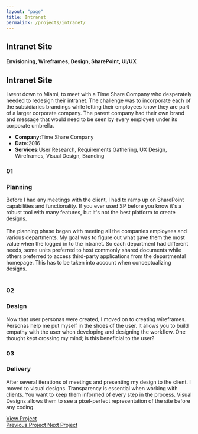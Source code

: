 ```yaml
---
layout: "page"
title: Intranet
permalink: /projects/intranet/
---
```


<section class="page-title parallax-section">
   <div class="row-parallax-bg">
      <div class="parallax-wrapper" style="transform: translate3d(0px, 0px, 0px);">
         <div class="parallax-bg" style="background-image: url('{{site.baseurl}}/assets/images/ilg-login-page.jpg');">
         </div>
      </div>
      <div class="parallax-overlay"></div>
   </div>
   <div class="centrize">
      <div class="v-center">
         <div class="container">
            <div class="row">
               <div class="col-md-8 col-md-offset-2">
                  <div class="title text-center">
                     <h1>Intranet Site</h1>
                     <h4>Envisioning, Wireframes, Design, SharePoint, UI/UX</h4>
                  </div>
               </div>
            </div>
         </div>
      </div>
   </div>
</section>
<section>
   <div class="container">
      <div class="row">
         <div class="col-md-5 mb-50">
            <div class="title">
               <h2 class="mt-0">Intranet Site</h2>
            </div>
            <div class="section-content">
               <p>I went down to Miami, to meet with a Time Share Company who desperately needed to redesign their intranet. The challenge was to incorporate each of the subsidiaries brandings while letting their employees know they are part of a larger corporate company. The parent company had their own brand and message that would need to be seen by every employee under its corporate umbrella.</p>
            </div>
         </div>
         <div class="col-md-5 col-md-offset-2">
            <div class="project-info">
               <ul>
                  <li><strong>Company:</strong>Time Share Company</li>
                  <li><strong>Date:</strong>2016</li>
                  <li><strong>Services:</strong>User Research, Requirements Gathering, UX Design, Wireframes, Visual Design, Branding</li>
               </ul>
            </div>
         </div>
      </div>
   </div>
</section>
<section class="split-section">
   <div class="side-background">
      <div class="col-md-6 col-sm-4 img-side img-left">
         <div class="img-holder img-cover" style="background-image: url('{{site.baseurl}}/assets/images/ilg-personas.jpg');"></div>
      </div>
   </div>
   <div class="container">
      <div class="row">
         <div class="col-md-5 col-sm-7 col-md-offset-7 col-sm-offset-5">
            <div class="number-box align-left">
               <h3 class="black-text">01</h3>
            </div>
            <div class="text-box">
               <h3>Planning</h3>
               <p>Before I had any meetings with the client, I had to ramp up on SharePoint capabilities and functionality. If you ever used SP before you know it's a robust tool with many features, but it's not the best platform to create designs.<br>
                  <br>
                  The planning phase began with meeting all the companies employees and various departments. My goal was to figure out what gave them the most value when the logged in to the intranet. So each department had different needs, some units preferred to host commonly shared documents while others preferred to access third-party applications from the departmental homepage. This has to be taken into account when conceptualizing designs. <br>
                  <br>
               </p>
               <!--
                  <a class="arrow-link" href="file:///Users/patriciocabrera/Google%20Drive/Website%20Template/themeforest-19687422-bezel-creative-multipurpose-html-template/template/portfolio-single-3.html#">
                  View Project
                  </a>
                  -->
            </div>
         </div>
      </div>
   </div>
</section>
<section class="split-section">
   <div class="side-background">
      <div class="col-md-6 col-sm-4 img-side img-right">
         <div class="img-holder img-cover" style="background-image: url('{{site.baseurl}}/assets/images//ilg-wireframes.jpg');"></div>
      </div>
   </div>
   <div class="container">
      <div class="col-sm-7 col-md-5">
         <div class="number-box align-left">
            <h3 class="black-text">02</h3>
         </div>
         <div class="text-box">
            <h3>Design</h3>
            <p>Now that user personas were created, I moved on to creating wireframes. Personas help me put myself in the shoes of the user. It allows you to build empathy with the user when developing and designing the workflow. One thought kept crossing my mind; is this beneficial to the user?</p>
         </div>
      </div>
   </div>
</section>
<section class="split-section">
   <div class="side-background">
      <div class="col-md-6 col-sm-4 img-side img-left">
         <div class="img-holder img-cover" style="background-image: url('{{site.baseurl}}/assets/images/ilg-deliverables.jpg');"></div>
      </div>
   </div>
   <div class="container">
      <div class="row">
         <div class="col-md-5 col-sm-7 col-md-offset-7 col-sm-offset-5">
            <div class="number-box align-left">
               <h3 class="black-text">03</h3>
            </div>
            <div class="text-box">
               <h3>Delivery</h3>
               <p>After several iterations of meetings and presenting my design to the client. I moved to visual designs. Transparency is essential when working with clients. You want to keep them informed of every step in the process. Visual Designs allows them to see a pixel-perfect representation of the site before any coding.</p>
               <a class="arrow-link" href="https://invis.io/VF9S5WOC6" target="_blank">View Project</a>
            </div>
         </div>
      </div>
   </div>
</section>
<section class="grey-bg p-0 last-section">
   <div class="container">
      <div class="projects-controller">
         <a class="prev" href="http://patcabrera.com/portfolio/pages/billing-app.html">
            <span>
            <i class="hc-arrow-round-back"></i> 
            Previous Project
            </span>
         </a> 
         <a class="all" href="http://patcabrera.com/portfolio/index.html">
         <span>
            <i class="hc-apps"></i>
         </span>
         </a> 
         <a class="next" href="http://patcabrera.com/portfolio/pages/business-card.html">
            <span>Next Project<i class="hc-arrow-round-forward"></i>
         </span>
         </a>
      </div>
   </div>
</section>
